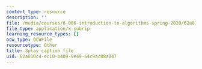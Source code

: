 ```yaml
---
content_type: resource
description: ''
file: /media/courses/6-006-introduction-to-algorithms-spring-2020/62a010c4ec10b4099e4964c9ac88a047_MAyraVVYB64.srt
file_type: application/x-subrip
learning_resource_types: []
ocw_type: OCWFile
resourcetype: Other
title: 3play caption file
uid: 62a010c4-ec10-b409-9e49-64c9ac88a047
---
```

